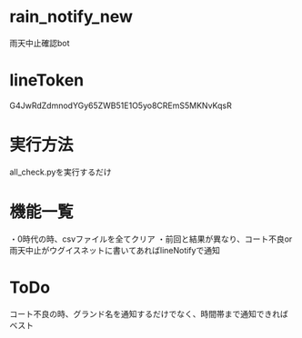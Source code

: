 # rain_notify_new
雨天中止確認bot
# lineToken
G4JwRdZdmnodYGy65ZWB51E1O5yo8CREmS5MKNvKqsR

# 実行方法
all_check.pyを実行するだけ

# 機能一覧
・0時代の時、csvファイルを全てクリア
・前回と結果が異なり、コート不良or雨天中止がウグイスネットに書いてあればlineNotifyで通知

# ToDo
コート不良の時、グランド名を通知するだけでなく、時間帯まで通知できればベスト